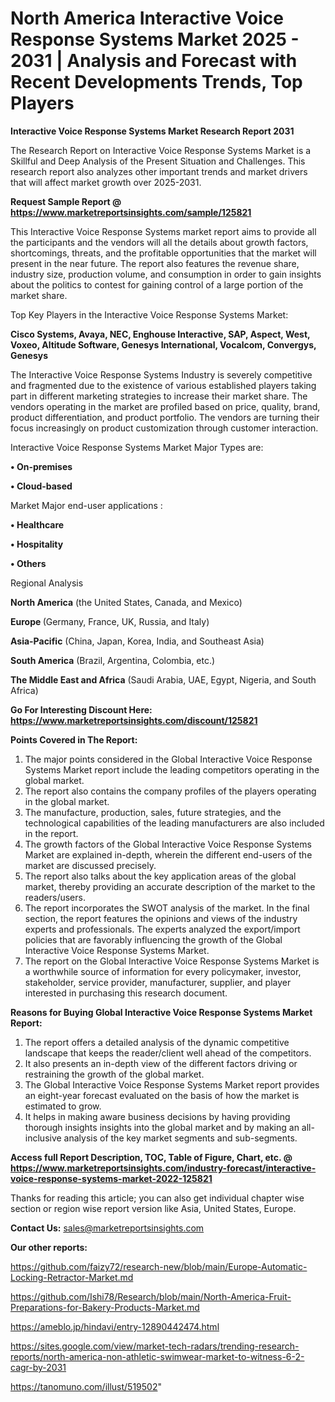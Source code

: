 # North America Interactive Voice Response Systems Market 2025 - 2031 | Analysis and Forecast with Recent Developments Trends, Top Players

<strong>Interactive Voice Response Systems Market Research Report 2031</strong>

The Research Report on Interactive Voice Response Systems Market is a Skillful and Deep Analysis of the Present Situation and Challenges. This research report also analyzes other important trends and market drivers that will affect market growth over 2025-2031.

<strong>Request Sample Report @ <a href=https://www.marketreportsinsights.com/sample/125821>https://www.marketreportsinsights.com/sample/125821</a></strong>

This Interactive Voice Response Systems market report aims to provide all the participants and the vendors will all the details about growth factors, shortcomings, threats, and the profitable opportunities that the market will present in the near future. The report also features the revenue share, industry size, production volume, and consumption in order to gain insights about the politics to contest for gaining control of a large portion of the market share.

Top Key Players in the Interactive Voice Response Systems Market:

<strong>Cisco Systems, Avaya, NEC, Enghouse Interactive, SAP, Aspect, West, Voxeo, Altitude Software, Genesys International, Vocalcom, Convergys, Genesys</strong>

The Interactive Voice Response Systems Industry is severely competitive and fragmented due to the existence of various established players taking part in different marketing strategies to increase their market share. The vendors operating in the market are profiled based on price, quality, brand, product differentiation, and product portfolio. The vendors are turning their focus increasingly on product customization through customer interaction.

Interactive Voice Response Systems Market Major Types are:

<strong>• On-premises

• Cloud-based</strong>

Market Major end-user applications :

<strong>• Healthcare

• Hospitality

• Others</strong>

Regional Analysis

</u><strong><b>North America</b></strong> (the United States, Canada, and Mexico)

<strong><b>Europe </b></strong>(Germany, France, UK, Russia, and Italy)

<strong><b>Asia-Pacific</b></strong> (China, Japan, Korea, India, and Southeast Asia)

<strong><b>South America</b></strong> (Brazil, Argentina, Colombia, etc.)

<strong><b>The Middle East and Africa</b></strong> (Saudi Arabia, UAE, Egypt, Nigeria, and South Africa)

<strong>Go For Interesting Discount Here: <a href=https://www.marketreportsinsights.com/discount/125821>https://www.marketreportsinsights.com/discount/125821</a></strong>

<strong>Points Covered in The Report:</strong>
<ol>
  <li>The major points considered in the Global Interactive Voice Response Systems Market report include the leading competitors operating in the global market.</li>
  <li>The report also contains the company profiles of the players operating in the global market.</li>
  <li>The manufacture, production, sales, future strategies, and the technological capabilities of the leading manufacturers are also included in the report.</li>
  <li>The growth factors of the Global Interactive Voice Response Systems Market are explained in-depth, wherein the different end-users of the market are discussed precisely.</li>
  <li>The report also talks about the key application areas of the global market, thereby providing an accurate description of the market to the readers/users.</li>
  <li>The report incorporates the SWOT analysis of the market. In the final section, the report features the opinions and views of the industry experts and professionals. The experts analyzed the export/import policies that are favorably influencing the growth of the Global Interactive Voice Response Systems Market.</li>
  <li>The report on the Global Interactive Voice Response Systems Market is a worthwhile source of information for every policymaker, investor, stakeholder, service provider, manufacturer, supplier, and player interested in purchasing this research document.</li>
</ol>
<strong>Reasons for Buying Global Interactive Voice Response Systems Market Report:</strong>

<ol>
  <li>The report offers a detailed analysis of the dynamic competitive landscape that keeps the reader/client well ahead of the competitors.</li>
  <li>It also presents an in-depth view of the different factors driving or restraining the growth of the global market.</li>
  <li>The Global Interactive Voice Response Systems Market report provides an eight-year forecast evaluated on the basis of how the market is estimated to grow.</li>
  <li>It helps in making aware business decisions by having providing thorough insights insights into the global market and by making an all-inclusive analysis of the key market segments and sub-segments.</li>
</ol>
<strong>Access full Report Description, TOC, Table of Figure, Chart, etc. @ <a href=https://www.marketreportsinsights.com/industry-forecast/interactive-voice-response-systems-market-2022-125821>https://www.marketreportsinsights.com/industry-forecast/interactive-voice-response-systems-market-2022-125821</a></strong>


Thanks for reading this article; you can also get individual chapter wise section or region wise report version like Asia, United States, Europe.

<strong>Contact Us:</strong>
sales@marketreportsinsights.com

<strong>Our other reports:</strong>

<a href=https://github.com/faizy72/research-new/blob/main/Europe-Automatic-Locking-Retractor-Market.md>https://github.com/faizy72/research-new/blob/main/Europe-Automatic-Locking-Retractor-Market.md</a>

<a href=https://github.com/Ishi78/Research/blob/main/North-America-Fruit-Preparations-for-Bakery-Products-Market.md>https://github.com/Ishi78/Research/blob/main/North-America-Fruit-Preparations-for-Bakery-Products-Market.md</a>

<a href=https://ameblo.jp/hindavi/entry-12890442474.html>https://ameblo.jp/hindavi/entry-12890442474.html</a>

<a href=https://sites.google.com/view/market-tech-radars/trending-research-reports/north-america-non-athletic-swimwear-market-to-witness-6-2-cagr-by-2031>https://sites.google.com/view/market-tech-radars/trending-research-reports/north-america-non-athletic-swimwear-market-to-witness-6-2-cagr-by-2031</a>

<a href=https://tanomuno.com/illust/519502>https://tanomuno.com/illust/519502</a>"
